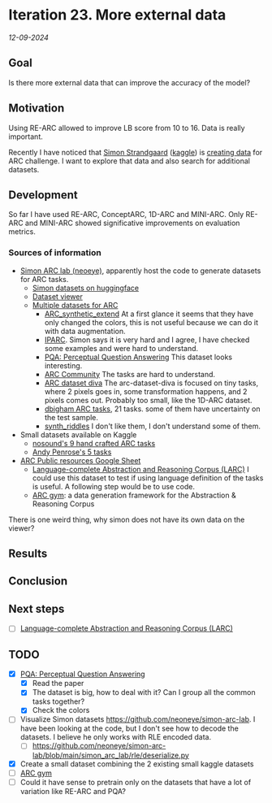# Iteration 23. More external data

_12-09-2024_

## Goal

Is there more external data that can improve the accuracy of the model?

## Motivation

Using RE-ARC allowed to improve LB score from 10 to 16. Data is really important.

Recently I have noticed that [Simon Strandgaard](https://github.com/neoneye) ([kaggle](https://www.kaggle.com/neoneye)) is [creating data](https://github.com/neoneye/simon-arc-lab) for ARC challenge.
I want to explore that data and also search for additional datasets.

## Development

So far I have used RE-ARC, ConceptARC, 1D-ARC and MINI-ARC. Only RE-ARC and MINI-ARC showed significative improvements on evaluation metrics.

### Sources of information

- [Simon ARC lab (neoeye)](https://github.com/neoneye/simon-arc-lab), apparently host the code to generate datasets for ARC tasks.
  - [Simon datasets on huggingface](https://huggingface.co/neoneye)
  - [Dataset viewer](https://neoneye.github.io/arc/)
  - [Multiple datasets for ARC](https://github.com/neoneye/arc-dataset-collection/tree/main)
    - [ARC_synthetic_extend](https://github.com/frankaging/ARC_synthetic_extend) At a first glance it seems that they have only changed the colors, this is not useful because we can do it with data augmentation.
    - [IPARC](https://github.com/neoneye/arc-dataset-collection/tree/main/dataset/IPARC). Simon says it is very hard and I agree, I have checked some examples and were hard to understand.
    - [PQA: Perceptual Question Answering](https://github.com/neoneye/arc-dataset-collection/tree/main/dataset/PQA) This dataset looks interesting.
    - [ARC Community](https://github.com/neoneye/arc-dataset-collection/tree/main/dataset/arc-community) The tasks are hard to understand.
    - [ARC dataset diva](https://github.com/neoneye/arc-dataset-diva) The arc-dataset-diva is focused on tiny tasks, where 2 pixels goes in, some transformation happens, and 2 pixels comes out. Probably too small, like the 1D-ARC dataset.
    - [dbigham ARC tasks](https://github.com/neoneye/arc-dataset-collection/tree/main/dataset/dbigham), 21 tasks. some of them have uncertainty on the test sample.
    - [synth_riddles](https://github.com/arc-community/synth_riddles) I don't like them, I don't understand some of them.
- Small datasets available on Kaggle
  - [nosound's 9 hand crafted ARC tasks](https://www.kaggle.com/datasets/zaharch/arc-nosound-tasks)
  - [Andy Penrose's 5 tasks](https://www.kaggle.com/datasets/andypenrose/extra-arc-tasks-for-testing)
- [ARC Public resources Google Sheet](https://docs.google.com/spreadsheets/d/1fR4cgjY1kNKN_dxiidBQbyT6Gv7_Ko7daKOjlYojwTY/edit?gid=167693902#gid=167693902)
  - [Language-complete Abstraction and Reasoning Corpus (LARC)](https://github.com/samacqua/LARC) I could use this
    dataset to test if using language definition of the tasks is useful. A following step would be
    to use code.
  - [ARC gym](https://github.com/SimonOuellette35/ARC_gym): a data generation framework for the Abstraction & Reasoning Corpus

There is one weird thing, why simon does not have its own data on the viewer?

## Results

## Conclusion

## Next steps

- [ ] [Language-complete Abstraction and Reasoning Corpus (LARC)](https://github.com/samacqua/LARC)

## TODO

- [x] [PQA: Perceptual Question Answering](https://github.com/neoneye/arc-dataset-collection/tree/main/dataset/PQA)
  - [x] Read the paper
  - [x] The dataset is big, how to deal with it? Can I group all the common tasks together?
  - [x] Check the colors
- [ ] Visualize Simon datasets https://github.com/neoneye/simon-arc-lab. I have been looking at the code, but I don't see how to decode the datasets. I believe he only works with RLE encoded data.
  - [ ] https://github.com/neoneye/simon-arc-lab/blob/main/simon_arc_lab/rle/deserialize.py
- [x] Create a small dataset combining the 2 existing small kaggle datasets
- [ ] [ARC gym](https://github.com/SimonOuellette35/ARC_gym)
- [ ] Could it have sense to pretrain only on the datasets that have a lot of variation like RE-ARC and PQA?
